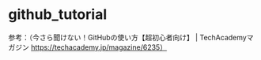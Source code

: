 # github_tutorial
参考：（今さら聞けない！GitHubの使い方【超初心者向け】 | TechAcademyマガジン https://techacademy.jp/magazine/6235）

